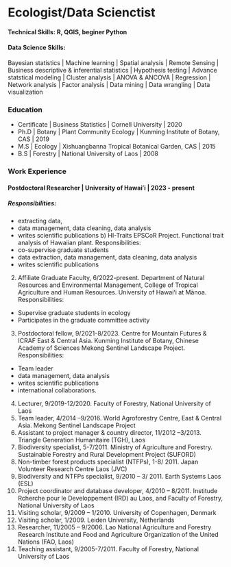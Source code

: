 # Ecologist/Data Scienctist

#### Technical Skills: R, QGIS, beginer Python

#### Data Science Skills: 
Bayesian statistics | Machine learning | Spatial analysis | Remote Sensing | Business descriptive & inferential statistics | Hypothesis testing | Advance statstical modeling | Cluster analysis | ANOVA & ANCOVA | Regression | Network analysis | Factor analysis | Data mining | Data wrangling | Data visualization 

### Education

- Certificate | Business Statistics | Cornell University | 2020
- Ph.D | Botany | Plant Community Ecology | Kunming Institute of Botany, CAS | 2019
- M.S | Ecology | Xishuangbanna Tropical Botanical Garden, CAS | 2015
- B.S | Forestry | National University of Laos | 2008

### Work Experience

#### Postdoctoral Researcher | University of Hawaiʻi | 2023 - present
##### Responsibilities: 
-	extracting data, 
-	data management, data cleaning, data analysis
-	writes scientific publications
b)	HI-Traits EPSCoR Project. Functional trait analysis of Hawaiian plant. 
Responsibilities:
-	co-supervise graduate students
-	data extraction, data management, data cleaning, data analysis
-	writes scientific publications
2.	Affiliate Graduate Faculty, 6/2022-present. Department of Natural Resources and Environmental Management, College of Tropical Agriculture and Human Resources. University of Hawaiʻi at Mānoa.
Responsibilities:
-	Supervise graduate students in ecology
-	Participates in the graduate committee activity
3.	Postdoctoral fellow, 9/2021-8/2023. Centre for Mountain Futures & ICRAF East & Central Asia. Kunming Institute of Botany, Chinese Academy of Sciences
Mekong Sentinel Landscape Project. 
Responsibilities:
-	Team leader
-	data management, data analysis
-	writes scientific publications 
-	international collaborations.
4.	Lecturer, 9/2019-12/2020. Faculty of Forestry, National University of Laos
5.	Team leader, 4/2014 –9/2016. World Agroforestry Centre, East & Central Asia. Mekong Sentinel Landscape Project
6.	Assistant to project manager & country director, 11/2012 –3/2013. Triangle Generation Humanitaire (TGH), Laos
7.	Biodiversity specialist, 5-7/2011. Ministry of Agriculture and Forestry. Sustainable Forestry and Rural Development Project (SUFORD)
8.	Non-timber forest products specialist (NTFPs), 1-8/ 2011. Japan Volunteer Research Centre Laos (JVC)
9.	Biodiversity and NTFPs specialist, 9/2010 – 3/ 2011. Earth Systems Laos (ESL)
10.	Project coordinator and database developer, 4/2010 – 8/2011. Institude Rcherche pour le Developpement (IRD) au Laos, and Faculty of Forestry, National University of Laos
11.	Visiting scholar, 9/2009 – 1/2010. University of Copenhagen, Denmark
12.	Visiting scholar, 1/2009. Leiden University, Netherlands
13.	Researcher, 11/2005 – 9/2006. Lao National Agriculture and Forestry Research Institute and Food and Agriculture Organization of the United Nations (FAO, Laos)
14.	Teaching assistant, 9/2005-7/2011. Faculty of Forestry, National University of Laos




